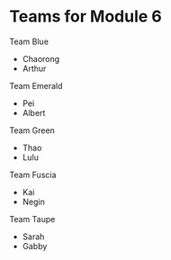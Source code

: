 # Teams for Module 6

Team Blue
* Chaorong
* Arthur

Team Emerald
* Pei
* Albert

Team Green
* Thao
* Lulu

Team Fuscia
* Kai
* Negin

Team Taupe
* Sarah
* Gabby
